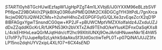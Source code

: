 $START$I0yh8TGcHUwlEzfapW1JgHpPZgT4m1LXVbj6/iJ0iYXXM96eBLzbSVFPfI6peZ29BOAV/rZPijkBIXqO3R6uhPMEQ0Mt2CX8DGCg1YH3ltPdL/7gnXrcaIkcjwD9D1/JQW42CMs+h2uheH4hoZxEGPGFGylG/QLXe3zvEqeZcrX2qD1P8lBFAGgxYgwTSnsndCG0qw+KP2JF+pBUWCMptVMZXXoIfaIdz4JZxduUZJdDxZZqddKGcKrLR/fJKPN53Kh2bVXTxZAd9TEhdO/keYIusKDFnxOaSqKXs8L/4ckEHtHxLeaQGrMJqtHdn/cff2hc99XltilUNXj9OeJArIdHNuweNkr1E4hW5U7o1P7yTUJupeRpSzLykhkSdaAkuSf3UdGsctiwTePL0T+p07QiNA1JUJZ3fxLP15no2dqhUYV2xipL4XLfO7+6CX4s$END$